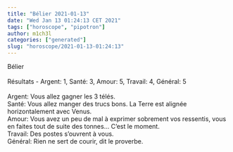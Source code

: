 ```yaml
---
title: "Bélier 2021-01-13"
date: "Wed Jan 13 01:24:13 CET 2021"
tags: ["horoscope", "pipotron"]
author: m1ch3l
categories: ["generated"]
slug: "horoscope/2021-01-13-01:24:13"
---
```


Bélier<br>
<br>
Résultats - Argent: 1, Santé: 3, Amour: 5, Travail: 4, Général: 5<br>
<br>
Argent:  Vous allez gagner les 3 télés. <br>
Santé:   Vous allez manger des trucs bons. La Terre est alignée horizontalement avec Venus.<br>
Amour:   Vous avez un peu de mal à exprimer sobrement vos ressentis, vous en faites tout de suite des tonnes... C’est le moment.<br>
Travail: Des postes s’ouvrent à vous. <br>
Général: Rien ne sert de courir, dit le proverbe.<br>
